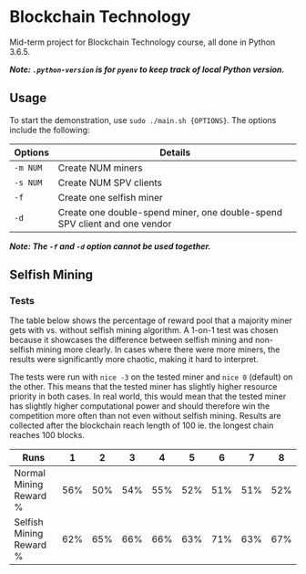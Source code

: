 # Blockchain Technology
Mid-term project for Blockchain Technology course, all done in Python 3.6.5.

___Note: `.python-version` is for `pyenv` to keep track of local Python
version.___

## Usage
To start the demonstration, use `sudo ./main.sh {OPTIONS}`. The options include
the following:

| Options   | Details                   |
|-----------|---------------------------|
| `-m NUM`  | Create NUM miners         |
| `-s NUM`  | Create NUM SPV clients    |
| `-f`      | Create one selfish miner  |
| `-d`      | Create one double-spend miner, one double-spend SPV client and one vendor |

___Note: The `-f` and `-d` option cannot be used together.___

## Selfish Mining

### Tests
The table below shows the percentage of reward pool that a majority miner gets
with vs. without selfish mining algorithm. A 1-on-1 test was chosen because it
showcases the difference between selfish mining and non-selfish mining more
clearly. In cases where there were more miners, the results were significantly
more chaotic, making it hard to interpret.

The tests were run with `nice -3` on the tested miner and `nice 0` (default) 
on the other. This means that the tested miner has slightly higher resource
priority in both cases. In real world, this would mean that the tested miner 
has slightly higher computational power and should therefore win the
competition more often than not even without selfish mining. Results are 
collected after the blockchain reach length of 100 ie. the longest chain 
reaches 100 blocks.

| Runs                      | 1    | 2    | 3    | 4    | 5    | 6    | 7    | 8    |
|---------------------------|------|------|------|------|------|------|------|------|
| Normal Mining Reward %    | 56%  | 50%  | 54%  | 55%  | 52%  | 51%  | 51%  | 52%  |
| Selfish Mining Reward %   | 62%  | 65%  | 66%  | 66%  | 63%  | 71%  | 63%  | 67%  |
